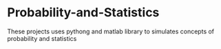 # Probability-and-Statistics
These projects uses pythong and matlab library to simulates concepts of probability and statistics
